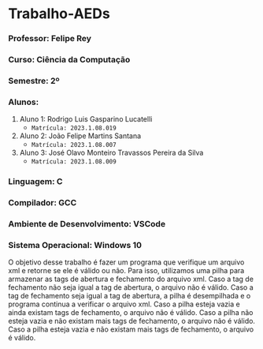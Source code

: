# Trabalho-AEDs
### Professor: Felipe Rey
### Curso: Ciência da Computação
### Semestre: 2º
### Alunos:
1. Aluno 1: Rodrigo Luis Gasparino Lucatelli
    - `Matrícula: 2023.1.08.019`
1. Aluno 2: João Felipe Martins Santana
    - `Matrícula: 2023.1.08.007`
1. Aluno 3: José Olavo Monteiro Travassos Pereira da Silva
    - `Matrícula: 2023.1.08.009`

### Linguagem: C
### Compilador: GCC
### Ambiente de Desenvolvimento: VSCode
### Sistema Operacional: Windows 10

O objetivo desse trabalho é fazer um programa que verifique um arquivo xml e retorne se ele é válido ou não. Para isso, utilizamos uma pilha para armazenar as tags de abertura e fechamento do arquivo xml. Caso a tag de fechamento não seja igual a tag de abertura, o arquivo não é válido. Caso a tag de fechamento seja igual a tag de abertura, a pilha é desempilhada e o programa continua a verificar o arquivo xml. Caso a pilha esteja vazia e ainda existam tags de fechamento, o arquivo não é válido. Caso a pilha não esteja vazia e não existam mais tags de fechamento, o arquivo não é válido. Caso a pilha esteja vazia e não existam mais tags de fechamento, o arquivo é válido.
